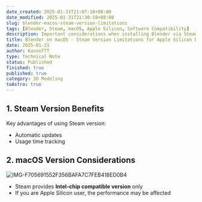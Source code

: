 ```yaml
---
date_created: 2025-01-31T21:07:18+08:00
date_modified: 2025-01-31T21:30:18+08:00
slug: blender-macos-steam-version-limitations
tags: [Blender, Steam, macOS, Apple Silicon, Software Compatibility]
description: Important considerations when installing Blender via Steam on macOS for Apple Silicon devices
title: Blender on macOS - Steam Version Limitations for Apple Silicon Devices
date: 2025-01-31
author: KazooTTT
type: Technical Note
status: Published
finished: true
published: true
category: 3D Modeling
toAstro: true
---
```


## 1. Steam Version Benefits

Key advantages of using Steam version:

- Automatic updates
- Usage time tracking

## 2. macOS Version Considerations

![IMG-F705691552F356BAFA7C7FEB418ED0B4](https://pictures.kazoottt.top/2025/01/20250131-IMG-F705691552F356BAFA7C7FEB418ED0B4.png)

- Steam provides **Intel-chip compatible version** only
- If you are Apple Silicon user, the performance may be affected
